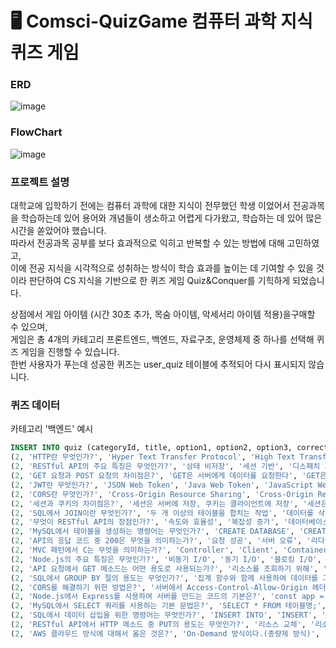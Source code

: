 # 🖥️ Comsci-QuizGame 컴퓨터 과학 지식 퀴즈 게임
### ERD
![image](https://github.com/user-attachments/assets/9102f2ac-c397-4fcb-aa5f-0103223ae296)

### FlowChart
![image](https://github.com/user-attachments/assets/781ff55d-7f47-414b-8d5f-e0055bb68db7)

### 프로젝트 설명
대학교에 입학하기 전에는 컴퓨터 과학에 대한 지식이 전무했던 학생 이었어서 전공과목을 학습하는데 있어 용어와 개념들이 생소하고 어렵게 다가왔고, 학습하는 데 있어 많은 시간을 쏟았어야 했습니다. <br>
따라서 전공과목 공부를 보다 효과적으로 익히고 반복할 수 있는 방법에 대해 고민하였고,<br> 이에 전공 지식을 시각적으로 성취하는 방식이 학습 효과를 높이는 데 기여할 수 있을 것이라 판단하여 CS 지식을 기반으로 한 퀴즈 게임 Quiz&Conquer를 기힉하게 되었습니다.<br>

상점에서 게임 아이템 (시간 30초 추가, 목숨 아이템, 악세서리 아이템 적용)을구매할 수 있으며,<br>
게임은 총 4개의 카테고리 프론트엔드, 백엔드, 자료구조, 운영체제 중 하나를 선택해 퀴즈 게임을 진행할 수 있습니다.<br>
한번 사용자가 푸는데 성공한 퀴즈는 user_quiz 테이블에 추적되어 다시 표시되지 않습니다.

### 퀴즈 데이터 
카테고리 '백엔드' 예시
```sql
INSERT INTO quiz (categoryId, title, option1, option2, option3, correct_option) VALUES
(2, 'HTTP란 무엇인가?', 'Hyper Text Transfer Protocol', 'High Text Transfer Protocol', 'Hyper Transfer Text Protocol', 1),
(2, 'RESTful API의 주요 특징은 무엇인가?', '상태 비저장', '세션 기반', '디스패치 기반', 1),
(2, 'GET 요청과 POST 요청의 차이점은?', 'GET은 서버에게 데이터를 요청한다', 'GET은 서버로부터 데이터를 받아온다', 'POST는 데이터를 서버에게 전송한다', 2),
(2, 'JWT란 무엇인가?', 'JSON Web Token', 'Java Web Token', 'JavaScript Web Token', 1),
(2, 'CORS란 무엇인가?', 'Cross-Origin Resource Sharing', 'Cross-Origin Request Sharing', 'Common Origin Resource Sharing', 1),
(2, '세션과 쿠키의 차이점은?', '세션은 서버에 저장, 쿠키는 클라이언트에 저장', '세션은 클라이언트에 저장, 쿠키는 서버에 저장', '세션과 쿠키는 동일하다', 1),
(2, 'SQL에서 JOIN이란 무엇인가?', '두 개 이상의 테이블을 합치는 작업', '데이터를 삭제하는 작업', '데이터를 업데이트하는 작업', 1),
(2, '무엇이 RESTful API의 장점인가?', '속도와 효율성', '복잡성 증가', '데이터베이스 의존성 증가', 1),
(2, 'MySQL에서 테이블을 생성하는 명령어는 무엇인가?', 'CREATE DATABASE', 'CREATE TABLE', 'CREATE SCHEMA', 2),
(2, 'API의 응답 코드 중 200은 무엇을 의미하는가?', '요청 성공', '서버 오류', '리다이렉션', 1),
(2, 'MVC 패턴에서 C는 무엇을 의미하는가?', 'Controller', 'Client', 'Container', 1),
(2, 'Node.js의 주요 특징은 무엇인가?', '비동기 I/O', '동기 I/O', '블로킹 I/O', 1),
(2, 'API 요청에서 GET 메소드는 어떤 용도로 사용되는가?', '리소스를 조회하기 위해', '리소스를 생성하기 위해', '리소스를 삭제하기 위해', 1),
(2, 'SQL에서 GROUP BY 절의 용도는 무엇인가?', '집계 함수와 함께 사용하여 데이터를 그룹화', '테이블의 데이터를 정렬', '중복 데이터를 제거', 1),
(2, 'CORS를 해결하기 위한 방법은?', '서버에서 Access-Control-Allow-Origin 헤더 추가', '서버에서 CORS 설정을 제거', '클라이언트에서 CORS 요청을 차단', 1),
(2, 'Node.js에서 Express를 사용하여 서버를 만드는 코드의 기본은?', 'const app = express(); app.listen(3000);', 'const server = http.createServer(); server.listen(3000);', 'const express = require("http"); express.createServer();', 1),
(2, 'MySQL에서 SELECT 쿼리를 사용하는 기본 문법은?', 'SELECT * FROM 테이블명;', 'SELECT 테이블명 FROM *;', 'SELECT 테이블명;', 1),
(2, 'SQL에서 데이터 삽입을 위한 명령어는 무엇인가?', 'INSERT INTO', 'INSERT', 'ADD INTO', 1),
(2, 'RESTful API에서 HTTP 메소드 중 PUT의 용도는 무엇인가?', '리소스 교체', '리소스 생성', '리소스 삭제', 1);
(2, 'AWS 클라우드 방식에 대해서 옳은 것은?', 'On-Demand 방식이다.(종량제 방식)', 'On-Premise 방식이다. (주문형 방식)', '서버를 운용하기 위한 서버 구동용 컴퓨터가 필요하다.',1);
```
